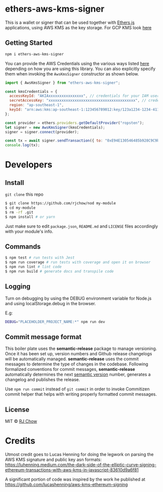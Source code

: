 # ethers-aws-kms-signer

This is a wallet or signer that can be used together with [Ethers.js](https://github.com/ethers-io/ethers.js/) applications, using AWS KMS as the key storage.
For GCP KMS look [here](https://github.com/openlawteam/ethers-gcp-kms-signer)

## Getting Started

```sh
npm i ethers-aws-kms-signer
```

You can provide the AWS Credentials using the various ways listed [here](https://docs.aws.amazon.com/sdk-for-javascript/v2/developer-guide/setting-credentials-node.html) depending on how you are using this library. You can also explicitly specify them when invoking the `AwsKmsSigner` constructor as shown below.

```js
import { AwsKmsSigner } from "ethers-aws-kms-signer";

const kmsCredentials = {
  accessKeyId: "AKIAxxxxxxxxxxxxxxxx", // credentials for your IAM user with KMS access
  secretAccessKey: "xxxxxxxxxxxxxxxxxxxxxxxxxxxxxxxxxxxxxxxx", // credentials for your IAM user with KMS access
  region: "ap-southeast-1",
  keyId: "arn:aws:kms:ap-southeast-1:123456789012:key/123a1234-1234-4111-a1ab-a1abc1a12b12",
};

const provider = ethers.providers.getDefaultProvider("ropsten");
let signer = new AwsKmsSigner(kmsCredentials);
signer = signer.connect(provider);

const tx = await signer.sendTransaction({ to: "0xE94E130546485b928C9C9b9A5e69EB787172952e", value: 1 });
console.log(tx);

```

# Developers
## Install

 `git clone` this repo

```sh
$ git clone https://github.com/rjchow/nod my-module
$ cd my-module
$ rm -rf .git
$ npm install # or yarn
```

Just make sure to edit `package.json`, `README.md` and `LICENSE` files accordingly with your module's info.

## Commands

```sh
$ npm test # run tests with Jest
$ npm run coverage # run tests with coverage and open it on browser
$ npm run lint # lint code
$ npm run build # generate docs and transpile code
```

## Logging

Turn on debugging by using the DEBUG environment variable for Node.js and using localStorage.debug in the browser.

E.g:

```bash
DEBUG="PLACEHOLDER_PROJECT_NAME:*" npm run dev
```

## Commit message format

This boiler plate uses the **semantic-release** package to manage versioning. Once it has been set up, version numbers and Github release changelogs will be automatically managed. **semantic-release** uses the commit messages to determine the type of changes in the codebase. Following formalized conventions for commit messages, **semantic-release** automatically determines the next [semantic version](https://semver.org) number, generates a changelog and publishes the release.

Use `npm run commit` instead of `git commit` in order to invoke Commitizen commit helper that helps with writing properly formatted commit messages.


## License

MIT © [RJ Chow](https://github.com/rjchow)


# Credits

Utmost credit goes to Lucas Henning for doing the legwork on parsing the AWS KMS signature and public key asn formats: https://luhenning.medium.com/the-dark-side-of-the-elliptic-curve-signing-ethereum-transactions-with-aws-kms-in-javascript-83610d9a6f81

A significant portion of code was inspired by the work he published at https://github.com/lucashenning/aws-kms-ethereum-signing
